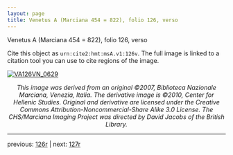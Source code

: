 ```yaml
---
layout: page
title: Venetus A (Marciana 454 = 822), folio 126, verso
---
```


Venetus A (Marciana 454 = 822), folio 126, verso

Cite this object as `urn:cite2:hmt:msA.v1:126v`.  The full image is linked to a citation tool you can use to cite regions of the image.

[![VA126VN_0629](http://www.homermultitext.org/iipsrv?IIIF=/project/homer/pyramidal/deepzoom/hmt/vaimg/2017a/VA126VN_0629.tif/full/800,/0/default.jpg)](http://www.homermultitext.org/ict2/?urn=urn:cite2:hmt:vaimg.2017a:VA126VN_0629) 

<p style="text-align: center; font-style: italic;">This image was derived from an original ©2007, Biblioteca Nazionale Marciana, Venezia, Italia. The derivative image is ©2010, Center for Hellenic Studies. Original and derivative are licensed under the Creative Commons Attribution-Noncommercial-Share Alike 3.0 License. The CHS/Marciana Imaging Project was directed by David Jacobs of the British Library.</p>

---

previous: [126r](../126r/) | next: [127r](../127r/)